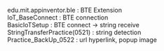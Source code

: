 edu.mit.appinventor.ble	  : BTE Extension   
IoT_BaseConnect   : BTE connection   
BasicIoTSetup   : BTE connect -> string receive   
StringTransferPractice(0521)   : string detection   
Practice_BackUp_0522   : url hyperlink, popup image   